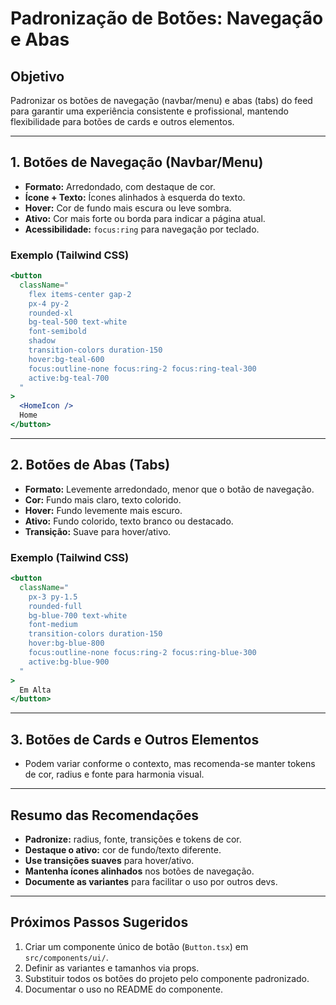 # Padronização de Botões: Navegação e Abas

## Objetivo
Padronizar os botões de navegação (navbar/menu) e abas (tabs) do feed para garantir uma experiência consistente e profissional, mantendo flexibilidade para botões de cards e outros elementos.

---

## 1. Botões de Navegação (Navbar/Menu)

- **Formato:** Arredondado, com destaque de cor.
- **Ícone + Texto:** Ícones alinhados à esquerda do texto.
- **Hover:** Cor de fundo mais escura ou leve sombra.
- **Ativo:** Cor mais forte ou borda para indicar a página atual.
- **Acessibilidade:** `focus:ring` para navegação por teclado.

### Exemplo (Tailwind CSS)
```jsx
<button
  className="
    flex items-center gap-2
    px-4 py-2
    rounded-xl
    bg-teal-500 text-white
    font-semibold
    shadow
    transition-colors duration-150
    hover:bg-teal-600
    focus:outline-none focus:ring-2 focus:ring-teal-300
    active:bg-teal-700
  "
>
  <HomeIcon />
  Home
</button>
```

---

## 2. Botões de Abas (Tabs)

- **Formato:** Levemente arredondado, menor que o botão de navegação.
- **Cor:** Fundo mais claro, texto colorido.
- **Hover:** Fundo levemente mais escuro.
- **Ativo:** Fundo colorido, texto branco ou destacado.
- **Transição:** Suave para hover/ativo.

### Exemplo (Tailwind CSS)
```jsx
<button
  className="
    px-3 py-1.5
    rounded-full
    bg-blue-700 text-white
    font-medium
    transition-colors duration-150
    hover:bg-blue-800
    focus:outline-none focus:ring-2 focus:ring-blue-300
    active:bg-blue-900
  "
>
  Em Alta
</button>
```

---

## 3. Botões de Cards e Outros Elementos

- Podem variar conforme o contexto, mas recomenda-se manter tokens de cor, radius e fonte para harmonia visual.

---

## Resumo das Recomendações
- **Padronize:** radius, fonte, transições e tokens de cor.
- **Destaque o ativo:** cor de fundo/texto diferente.
- **Use transições suaves** para hover/ativo.
- **Mantenha ícones alinhados** nos botões de navegação.
- **Documente as variantes** para facilitar o uso por outros devs.

---

## Próximos Passos Sugeridos
1. Criar um componente único de botão (`Button.tsx`) em `src/components/ui/`.
2. Definir as variantes e tamanhos via props.
3. Substituir todos os botões do projeto pelo componente padronizado.
4. Documentar o uso no README do componente. 